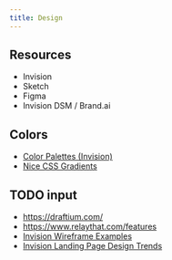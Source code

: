 ```yaml
---
title: Design
---
```


## Resources
- Invision
- Sketch
- Figma
- Invision DSM / Brand.ai

## Colors
- [Color Palettes (Invision)](https://www.invisionapp.com/blog/color-palettes/)
- [Nice CSS Gradients](https://cssgradient.io/swatches/)

## TODO input
- https://draftium.com/
- https://www.relaythat.com/features
- [Invision Wireframe Examples](https://www.invisionapp.com/blog/wireframe-examples/)
- [Invision Landing Page Design Trends](https://www.invisionapp.com/blog/landing-page-design-trends/)
